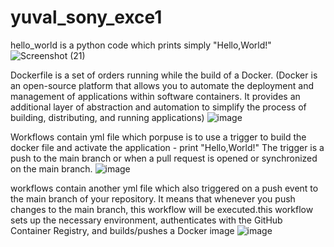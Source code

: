 # yuval_sony_exce1
hello_world is a python code which prints simply "Hello,World!"
![Screenshot (21)](https://github.com/yuvalavr24/sony-home-task/assets/133960019/90724e2b-c11f-44ca-9583-cb3e34e76b1b)


Dockerfile is a set of orders running while the build of a Docker.
(Docker is an open-source platform that allows you to automate the deployment and management of applications within software containers. It provides an additional layer of abstraction and automation to simplify the process of building, distributing, and running applications)
![image](https://github.com/yuvalavr24/Yuval_sony_exce1/assets/133960019/0192303b-190e-486f-b7a8-9657d829787f)


Workflows contain yml file which porpuse is to use a trigger to build the docker file and activate the application - print "Hello,World!"
The trigger is a push to the main branch or when a pull request is opened or synchronized on the main branch.
![image](https://github.com/yuvalavr24/yuval_sony_exce1/assets/133960019/c6204e70-0daf-46b7-b1b5-7c6041c19c80)


workflows contain another yml file which also  triggered on a push event to the main branch of your repository. It means that whenever you push changes to the main branch, this workflow will be executed.this workflow sets up the necessary environment, authenticates with the GitHub Container Registry, and builds/pushes a Docker image ![image](https://github.com/yuvalavr24/yuval_sony_exce1/assets/133960019/778941e5-cf18-4ab3-83e9-18dcddc17008)
